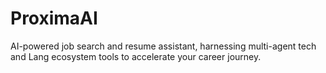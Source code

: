 # ProximaAI
AI-powered job search and resume assistant, harnessing multi-agent tech and Lang ecosystem tools to accelerate your career journey.
